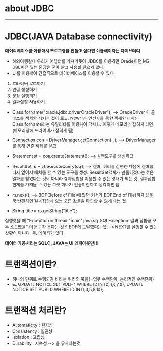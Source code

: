 # about JDBC
--------------------------------------------

# JDBC(JAVA Database connectivity)
__데이터베이스를 이용해서 프로그램을 만들고 싶다면 이용해야하는 라이브러리__
 - 해외여행갈때 우리가 어뎁터를 가져가듯이 JDBC를 이용하면 Oracle이던 MS SQL이던 맞는 문장을 굳이 알고 사용할 필요가 없다. 
 - UI를 이용하여 간접적으로 데이터베이스를 이용할 수 있다. 
 1. 드라이버 로드하기
 2. 연결 생성하기
 3. 문장 실행하기
 4. 결과집합 사용하기
 
 - Class.forName("oracle.jdbc.driver.OracleDriver");
 --> OracleDriver 이 클래스를 객체화 시키는 것이 로드.
 	 New라는 연산자를 통한 객체화가 아닌 Class.forName라는 유틸리티를 이용하여 객체화.
 	 이렇게 메모리가 잡히게 되면
 	 (메모리상에 드라이버가 잡히게 됨)
 	  
 - Connection con = DriverManager.getConnection(...);
 --> DriverManager를 통해 연결 객체를 얻고
 
 - Statement st = con.createStatement();
 --> 실행도구를 생성하고
 
 - ResultSet rs = st.executeQuery(sql);
 --> 결과, 쿼리를 실행한 다음에 결과를 다시 얻어서 패치를 할 수 있는 도구를 생성.
 	 ResultSet객체가 만들어졌다는 것은 결과를 받았다는 것이 아니라 결과집합을 이용할 수 있는 상태가 되는 	 것, 결과집합 한개를 가져올 수 있는 그릇 하나가 만들어진다고 생각하면 됨.
 	 
 - rs.next();
 --> BOF(Before of File)에 있던 커서가 EOF(End of File)까지 값을 쭉 반환하면 결과집합에 있는
 	 모든 값들을 확인할 수 있게 되는 것.
 
 - String title = rs.getString("title");
 
실행했을 때 "Exception in thread "main" java.sql.SQLException: 결과 집합을 모두 소모했음"
이 문구가 뜬다는 것은 EOF에 도달했다는 뜻. -> NEXT를 실행할 수 있는 상황이 아니다. 즉, 데이터가 없다.


__데이터 가공처리는 SQL이, JAVA는 UI 레이아웃만!!!__


# 트랜잭션이란?
 - 하나의 단위로 수행되길 바라는 쿼리의 묶음(=업무 수행단위, 논리적인 수행단위)
 - ex
 	UPDATE NOTICE SET PUB=1 WHERE ID IN (2,4,6,7,9);
 	UPDATE NOTICE SET PUB=0 WHERE ID IN (1,3,5,8,10);

# 트랜잭션 처리란?
 - Automaticity : 원자성
 - Consistency : 일관성
 - Isolation : 고립성
 - Durability : 지속성
 --> 					을 유지하는것.

   
 